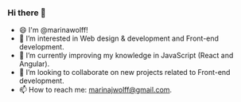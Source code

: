 ### Hi there 👋

- 😄 I'm @marinawolff! 
- 👀 I’m interested in Web design & development and Front-end development.
- 🌱 I’m currently improving my knowledge in JavaScript (React and Angular). 
- 👯 I’m looking to collaborate on new projects related to Front-end development. 
- 📫 How to reach me: marinajwolff@gmail.com.

<!--
**marinawolff/marinawolff** is a ✨ _special_ ✨ repository because its `README.md` (this file) appears on your GitHub profile.

Here are some ideas to get you started:

- 🔭 I’m currently working on ...
- 🌱 I’m currently learning JavaScript, React and Agile. 
- 👯 I’m looking to collaborate on new projects. 
- 🤔 I’m looking for help with ...
- 💬 Ask me about ...
- 📫 How to reach me: marinajwolff@gmail.com...
- 😄 Pronouns: ...
- ⚡ Fun fact: ...
-->
